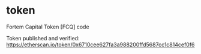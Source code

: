 # token
Fortem Capital Token [FCQ] code

Token published and verified:
https://etherscan.io/token/0x6710cee627fa3a988200ffd5687cc1c814cef0f6
